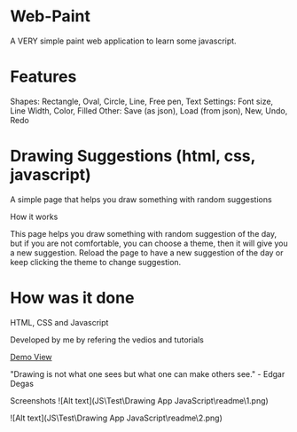 # Web-Paint
A VERY simple paint web application to learn some javascript.

# Features
Shapes: Rectangle, Oval, Circle, Line, Free pen, Text
Settings: Font size, Line Width, Color, Filled
Other: Save (as json), Load (from json), New, Undo, Redo

# Drawing Suggestions (html, css, javascript)
A simple page that helps you draw something with random suggestions

How it works

This page helps you draw something with random suggestion of the day, but if you are not comfortable, you can choose a theme, then it will give you a new suggestion. Reload the page to have a new suggestion of the day or keep clicking the theme to change suggestion.

# How was it done

HTML, CSS and Javascript

Developed by me by refering the vedios and tutorials


[Demo View](https://dilshaudayanp.github.io/FS-02/JS/Test/Drawing%20App%20JavaScript/index.html)

"Drawing is not what one sees but what one can make others see." - Edgar Degas

Screenshots
![Alt text](JS\Test\Drawing App JavaScript\readme\1.png)

![Alt text](JS\Test\Drawing App JavaScript\readme\2.png)